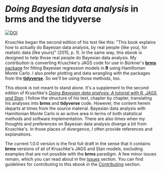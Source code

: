 # *Doing Bayesian data analysis* in brms and the tidyverse

[![DOI](https://zenodo.org/badge/DOI/10.5281/zenodo.6518918.svg)](https://doi.org/10.5281/zenodo.6518918)

Kruschke began the second edition of his text like this: "This book explains how to actually do Bayesian data analysis, by real people (like you), for realistic data (like yours)" (2015, p. 1). In the same way, this ebook is designed to help those real people do Bayesian data analysis. My contribution is converting Kruschke's JAGS code for use in Bürkner's [**brms** package](https://github.com/paul-buerkner/brms) for fitting Bayesian regression models in **R** using Hamiltonian Monte Carlo. I also prefer plotting and data wrangling with the packages from the [**tidyverse**](https://www.tidyverse.org/). So we'll be using those methods, too.

This ebook is not meant to stand alone. It's a supplement to the second edition of Kruschke's [*Doing Bayesian data analysis: A tutorial with R, JAGS, and Stan*](https://sites.google.com/site/doingbayesiandataanalysis/). I follow the structure of his text, chapter by chapter, translating his analyses into **brms** and **tidyverse** code. However, the content herein departs at times from the source material. Bayesian data analysis with Hamiltonian Monte Carlo is an active area in terms of both statistical methods and software implementation. There are also times when my thoughts and preferences on Bayesian data analysis diverge a bit from Kruschke's. In those places of divergence, I often provide references and explanations.

The current 1.0.0 version is the first full draft in the sense that it contains **brms** versions of all of Kruschke's JAGS and Stan models, excluding examples that are not possible with the **brms** paradigm. A few minor issues remain, which you can read about in the [Issues](https://github.com/ASKurz/Doing-Bayesian-Data-Analysis-in-brms-and-the-tidyverse/issues) section. You can find guidelines for contributing to this ebook in the [Contributing](https://github.com/ASKurz/Doing-Bayesian-Data-Analysis-in-brms-and-the-tidyverse/blob/master/CONTRIBUTING.md) section.

